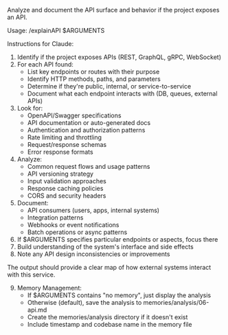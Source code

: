 Analyze and document the API surface and behavior if the project exposes an API.

Usage: /explainAPI $ARGUMENTS

Instructions for Claude:
1. Identify if the project exposes APIs (REST, GraphQL, gRPC, WebSocket)
2. For each API found:
   - List key endpoints or routes with their purpose
   - Identify HTTP methods, paths, and parameters
   - Determine if they're public, internal, or service-to-service
   - Document what each endpoint interacts with (DB, queues, external APIs)
3. Look for:
   - OpenAPI/Swagger specifications
   - API documentation or auto-generated docs
   - Authentication and authorization patterns
   - Rate limiting and throttling
   - Request/response schemas
   - Error response formats
4. Analyze:
   - Common request flows and usage patterns
   - API versioning strategy
   - Input validation approaches
   - Response caching policies
   - CORS and security headers
5. Document:
   - API consumers (users, apps, internal systems)
   - Integration patterns
   - Webhooks or event notifications
   - Batch operations or async patterns
6. If $ARGUMENTS specifies particular endpoints or aspects, focus there
7. Build understanding of the system's interface and side effects
8. Note any API design inconsistencies or improvements

The output should provide a clear map of how external systems interact with this service.

9. Memory Management:
   - If $ARGUMENTS contains "no memory", just display the analysis
   - Otherwise (default), save the analysis to memories/analysis/06-api.md
   - Create the memories/analysis directory if it doesn't exist
   - Include timestamp and codebase name in the memory file